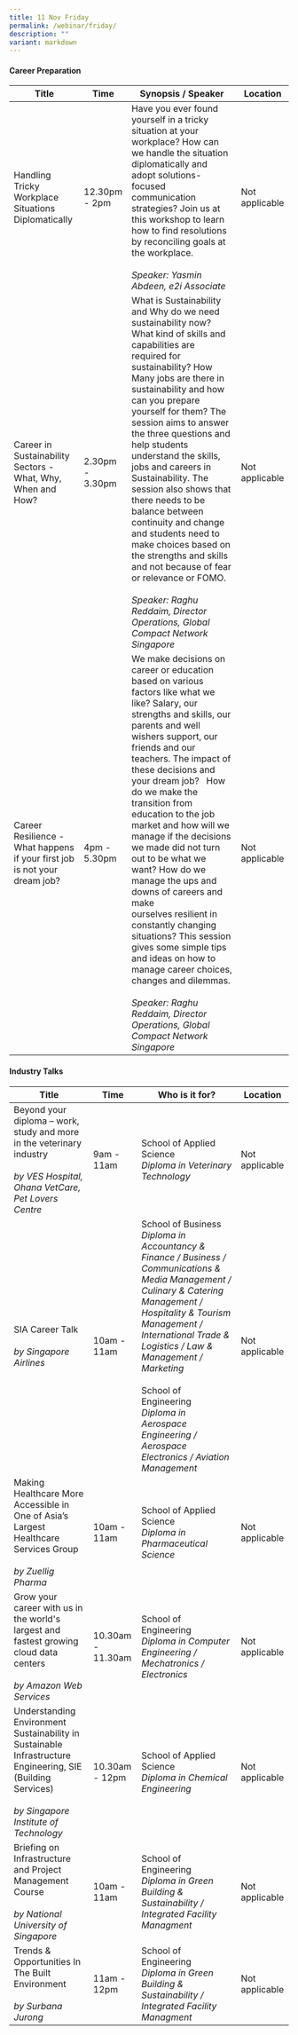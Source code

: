```yaml
---
title: 11 Nov Friday
permalink: /webinar/friday/
description: ""
variant: markdown
---
```

#### Career Preparation

| **Title** | **Time** | **Synopsis / Speaker** | **Location** |
| - | - | - | - |
| Handling Tricky Workplace Situations Diplomatically  | 12.30pm - 2pm | Have you ever found yourself in a tricky situation at your workplace? How can we handle the situation diplomatically and adopt solutions-focused communication strategies? Join us at this workshop to learn how to find resolutions by reconciling goals at the workplace. <br><br> *Speaker: Yasmin Abdeen, e2i Associate* | Not applicable | 
| Career in Sustainability Sectors - What, Why, When and How? | 2.30pm - 3.30pm | What is Sustainability and Why do we need sustainability now?&nbsp; What kind of skills and capabilities are required&nbsp;for sustainability? How Many jobs are there in sustainability and how can you prepare yourself for them? The session aims to answer the three questions and help students understand the skills, jobs and careers in Sustainability. The session also shows that there needs to be balance between continuity and change and students need to make choices based on the strengths and skills and not because of fear or relevance or FOMO. <br><br> *Speaker: Raghu Reddaim, Director Operations, Global Compact Network Singapore* | Not applicable |
| Career Resilience - What happens if your first job is not your dream job? | 4pm - 5.30pm | We make decisions on career or education based on various factors like what we like? Salary, our strengths and skills, our parents and well wishers support, our friends and our teachers. The impact of these decisions and your dream job?&nbsp; &nbsp;How do we make the transition&nbsp;from education to the job market and how will we manage if the decisions we made did not turn out to be what we want? How do we manage the ups and downs of careers and make ourselves&nbsp;resilient in constantly changing situations? This session gives some simple tips and ideas on how to manage career choices, changes and dilemmas. <br><br> *Speaker: Raghu Reddaim, Director Operations, Global Compact Network Singapore* | Not applicable |

#### Industry Talks

| **Title** | **Time** | **Who is it for?** | **Location** | 
| - | - | - | - |
| Beyond your diploma – work, study and more in the veterinary industry <br><br> *by VES Hospital, Ohana VetCare, Pet Lovers Centre* | 9am - 11am | School of Applied Science <br> *Diploma in Veterinary Technology* |Not applicable|
| SIA Career Talk <br><br> *by Singapore Airlines* | 10am - 11am | School of Business <br> *Diploma in Accountancy &amp; Finance / Business / Communications &amp; Media Management / Culinary &amp; Catering Management / Hospitality &amp; Tourism Management / International Trade &amp; Logistics / Law &amp; Management / Marketing* <br><br> School of Engineering <br>*Diploma in Aerospace Engineering / Aerospace Electronics / Aviation Management* | Not applicable|
| Making Healthcare More Accessible in One of Asia’s Largest Healthcare Services Group <br><br> *by Zuellig Pharma* | 10am - 11am | School of Applied Science <br> *Diploma in Pharmaceutical Science* | Not applicable |
| Grow your career with us in the world's largest and fastest growing cloud data centers <br><br> *by Amazon Web Services* | 10.30am - 11.30am | School of Engineering <br> *Diploma in Computer Engineering / Mechatronics / Electronics* | Not applicable |
| Understanding Environment Sustainability in Sustainable Infrastructure Engineering, SIE (Building Services) <br><br> *by Singapore Institute of Technology* | 10.30am - 12pm | School of Applied Science <br> *Diploma in Chemical Engineering* |Not applicable |
| Briefing on Infrastructure and Project Management Course <br><br> *by National University of Singapore* | 10am - 11am | School of Engineering <br> *Diploma in Green Building &amp; Sustainability / Integrated Facility Managment* | Not applicable |
| Trends &amp; Opportunities In The Built Environment <br><br> *by Surbana Jurong* | 11am - 12pm | School of Engineering <br> *Diploma in Green Building &amp; Sustainability / Integrated Facility Managment* | Not applicable |